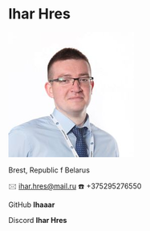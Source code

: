 # Ihar Hres

![фото](IMG0.jpg)

Brest, Republic f Belarus

&#128386; ihar.hres@mail.ru
&#9742; +375295276550

GitHub **Ihaaar**

Discord **Ihar Hres**
